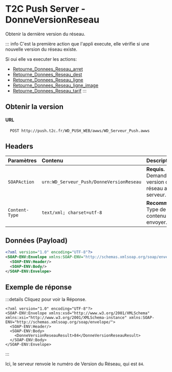 # T2C Push Server - DonneVersionReseau

Obtenir la dernière version du réseau.

::: info
C'est la première action que l'appli execute, elle vérifie si une nouvelle version du réseau existe.

Si oui elle va executer les actions:
* [Retourne_Donnees_Reseau_arret](/WD_Push/Retourne_Donnees_Reseau_arret.md)
* [Retourne_Donnees_Reseau_dest](/WD_Push/Retourne_Donnees_Reseau_dest.md)
* [Retourne_Donnees_Reseau_ligne](/WD_Push/Retourne_Donnees_Reseau_ligne.md)
* [Retourne_Donnees_Reseau_ligne_image](/WD_Push/Retourne_Donnees_Reseau_ligne_image.md)
* [Retourne_Donnees_Reseau_tarif](/WD_Push/Retourne_Donnees_Reseau_tarif.md)
:::

## Obtenir la version

#### URL
```
  POST http://push.t2c.fr/WD_PUSH_WEB/awws/WD_Serveur_Push.awws
```

## Headers
| Paramètres   | Contenu                                     | Description                |
| :----------- | :------------------------------------------ | :------------------------- |
| `SOAPAction` | `urn:WD_Serveur_Push/DonneVersionReseau`    | **Requis.** Demande la version du réseau au serveur. |
|`Content-Type`| `text/xml; charset=utf-8` | **Recommandé.** Type de contenu à envoyer. |

## Données (Payload)

```xml
<?xml version="1.0" encoding="UTF-8"?>
<SOAP-ENV:Envelope xmlns:SOAP-ENV="http://schemas.xmlsoap.org/soap/envelope/" xmlns:SOAP-ENC="http://schemas.xmlsoap.org/soap/encoding/" xmlns:xsd="http://www.w3.org/2001/XMLSchema" xmlns:xsi="http://www.w3.org/2001/XMLSchema-instance">
  <SOAP-ENV:Header/>
  <SOAP-ENV:Body/>
</SOAP-ENV:Envelope>
```

## Exemple de réponse

:::details Cliquez pour voir la Réponse.
```xml{5}
<?xml version="1.0" encoding="UTF-8"?>
<SOAP-ENV:Envelope xmlns:xsd="http://www.w3.org/2001/XMLSchema" xmlns:xsi="http://www.w3.org/2001/XMLSchema-instance" xmlns:SOAP-ENV="http://schemas.xmlsoap.org/soap/envelope/">
  <SOAP-ENV:Header/>
  <SOAP-ENV:Body>
    <DonneVersionReseauResult>84</DonneVersionReseauResult>
  </SOAP-ENV:Body>
</SOAP-ENV:Envelope>
```
:::

Ici, le serveur renvoie le numéro de Version du Réseau, qui est `84`.
